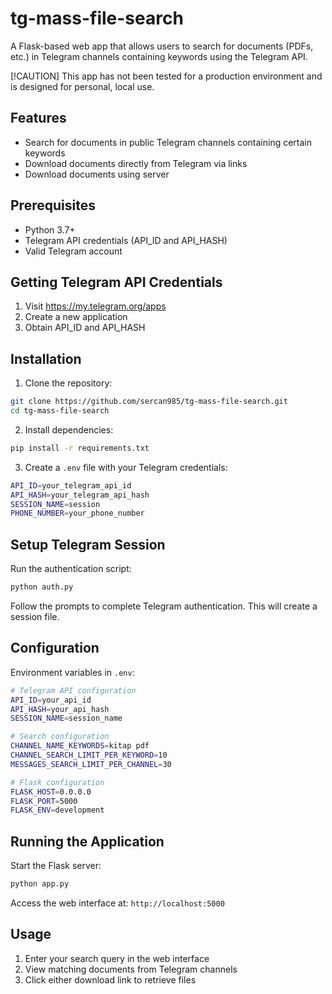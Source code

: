 # tg-mass-file-search

A Flask-based web app that allows users to search for documents (PDFs, etc.) in Telegram channels containing keywords using the Telegram API.

[!CAUTION]
This app has not been tested for a production environment and is designed for personal, local use.

## Features

- Search for documents in public Telegram channels containing certain keywords
- Download documents directly from Telegram via links
- Download documents using server

## Prerequisites

- Python 3.7+
- Telegram API credentials (API_ID and API_HASH)
- Valid Telegram account

## Getting Telegram API Credentials

1. Visit https://my.telegram.org/apps
2. Create a new application
3. Obtain API_ID and API_HASH

## Installation

1. Clone the repository:
```bash
git clone https://github.com/sercan985/tg-mass-file-search.git
cd tg-mass-file-search
```

2. Install dependencies:
```bash
pip install -r requirements.txt
```

3. Create a `.env` file with your Telegram credentials:
```bash
API_ID=your_telegram_api_id
API_HASH=your_telegram_api_hash
SESSION_NAME=session
PHONE_NUMBER=your_phone_number
```

## Setup Telegram Session

Run the authentication script:
```bash
python auth.py
```

Follow the prompts to complete Telegram authentication. This will create a session file.

## Configuration

Environment variables in `.env`:
```bash
# Telegram API configuration
API_ID=your_api_id
API_HASH=your_api_hash
SESSION_NAME=session_name

# Search configuration
CHANNEL_NAME_KEYWORDS=kitap pdf
CHANNEL_SEARCH_LIMIT_PER_KEYWORD=10
MESSAGES_SEARCH_LIMIT_PER_CHANNEL=30

# Flask configuration
FLASK_HOST=0.0.0.0
FLASK_PORT=5000
FLASK_ENV=development
```

## Running the Application

Start the Flask server:
```bash
python app.py
```

Access the web interface at: `http://localhost:5000`

## Usage

1. Enter your search query in the web interface
2. View matching documents from Telegram channels
3. Click either download link to retrieve files

